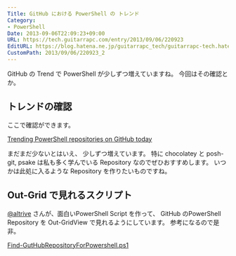 ```yaml
---
Title: GitHub における PowerShell の トレンド
Category:
- PowerShell
Date: 2013-09-06T22:09:23+09:00
URL: https://tech.guitarrapc.com/entry/2013/09/06/220923
EditURL: https://blog.hatena.ne.jp/guitarrapc_tech/guitarrapc-tech.hatenablog.com/atom/entry/11696248318757675967
CustomPath: 2013/09/06/220923_2
---
```


GitHub の Trend で PowerShell が少しずつ増えていますね。
今回はその確認とか。



<h2>トレンドの確認</h2>
ここで確認ができます。

<a href="https://github.com/trending?l=powershell" target="_blank">Trending PowerShell repositories on GitHub today</a>

まだまだ少ないとはいえ、 少しずつ増えています。
特に chocolatey と posh-git, psake は私も多く学んでいる Repository なのでぜひおすすめします。
いつかは此処に入るような Repository を作りたいものですね。

<h2>Out-Grid で見れるスクリプト</h2>
<a href="https://gist.github.com/altrive" target="_blank">@altrive</a>  さんが、面白いPowerShell Script を作って、 GitHub のPowerShell Repository を Out-GridView で見れるようにしています。
参考になるので是非。

<a href="https://gist.github.com/altrive/6400978" target="_blank">Find-GutHubRepositoryForPowershell.ps1</a>

